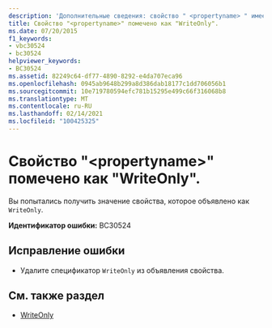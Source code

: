 ```yaml
---
description: 'Дополнительные сведения: свойство " <propertyname> " имеет значение "WriteOnly"'
title: Свойство "<propertyname>" помечено как "WriteOnly".
ms.date: 07/20/2015
f1_keywords:
- vbc30524
- bc30524
helpviewer_keywords:
- BC30524
ms.assetid: 82249c64-df77-4890-8292-e4da707eca96
ms.openlocfilehash: 0945ab9648b299a8d386dab18177c1dd706056b1
ms.sourcegitcommit: 10e719780594efc781b15295e499c66f316068b8
ms.translationtype: MT
ms.contentlocale: ru-RU
ms.lasthandoff: 02/14/2021
ms.locfileid: "100425325"
---
```

# <a name="property-propertyname-is-writeonly"></a>Свойство "\<propertyname>" помечено как "WriteOnly".

Вы попытались получить значение свойства, которое объявлено как `WriteOnly`.  
  
 **Идентификатор ошибки:** BC30524  
  
## <a name="to-correct-this-error"></a>Исправление ошибки  
  
- Удалите спецификатор `WriteOnly` из объявления свойства.  
  
## <a name="see-also"></a>См. также раздел

- [WriteOnly](../language-reference/modifiers/writeonly.md)

